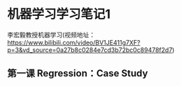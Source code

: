  # 机器学习学习笔记1
李宏毅教授机器学习(视频地址：https://www.bilibili.com/video/BV1JE411g7XF?p=3&vd_source=0a27b8c0284e7cd3b72bc0c89478f2d7)  
## 第一课 Regression：Case Study
